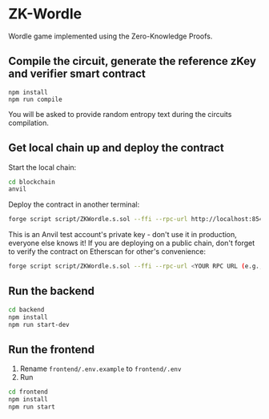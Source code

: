 # ZK-Wordle

Wordle game implemented using the Zero-Knowledge Proofs.

## Compile the circuit, generate the reference zKey and verifier smart contract

```
npm install
npm run compile
```
You will be asked to provide random entropy text during the circuits compilation.

## Get local chain up and deploy the contract

Start the local chain:

```bash
cd blockchain
anvil
```

Deploy the contract in another terminal:

```bash
forge script script/ZKWordle.s.sol --ffi --rpc-url http://localhost:8545 --private-key 0xac0974bec39a17e36ba4a6b4d238ff944bacb478cbed5efcae784d7bf4f2ff80 -vvv --broadcast
```

This is an Anvil test account's private key - don't use it in production, everyone else knows it!
If you are deploying on a public chain, don't forget to verify the contract on Etherscan for other's convenience:
```bash
forge script script/ZKWordle.s.sol --ffi --rpc-url <YOUR RPC URL (e.g., Infura)> --private-key <YOUR ETHEREUM PRIVATE KEY> -vvv --broadcast --etherscan-api-key <YOUR ETHERSCAN API KEY> --verify
```

## Run the backend

```bash
cd backend
npm install
npm run start-dev
```

## Run the frontend

1. Rename `frontend/.env.example` to `frontend/.env`
2. Run
```bash
cd frontend
npm install
npm run start
```
